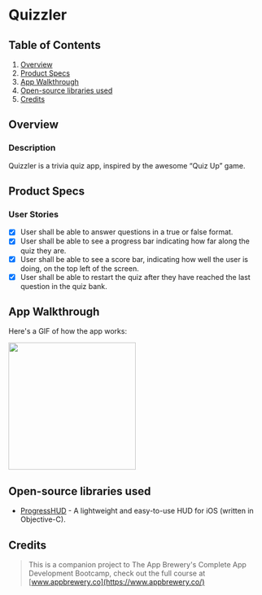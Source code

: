 # Quizzler

## Table of Contents
1. [Overview](#Overview)
2. [Product Specs](#Product-Specs)
3. [App Walkthrough](#App-Walkthrough)
4. [Open-source libraries used](#Open-source-libraries-used)
5. [Credits](#Credits)

## Overview
### Description

Quizzler is a trivia quiz app, inspired by the awesome “Quiz Up” game.

## Product Specs
### User Stories

- [X] User shall be able to answer questions in a true or false format.
- [X] User shall be able to see a progress bar indicating how far along the quiz they are.
- [X] User shall be able to see a score bar, indicating how well the user is doing, on the top left of the screen.
- [X] User shall be able to restart the quiz after they have reached the last question in the quiz bank.

## App Walkthrough

Here's a GIF of how the app works:

<img src="https://user-images.githubusercontent.com/35745973/81490217-15ce0780-9234-11ea-8845-acfaf2d4b14c.gif" width=250><br>

## Open-source libraries used

- [ProgressHUD](https://github.com/relatedcode/ProgressHUD) - A lightweight and easy-to-use HUD for iOS (written in Objective-C).

## Credits

>This is a companion project to The App Brewery's Complete App Development Bootcamp, check out the full course at [www.appbrewery.co](https://www.appbrewery.co/)
